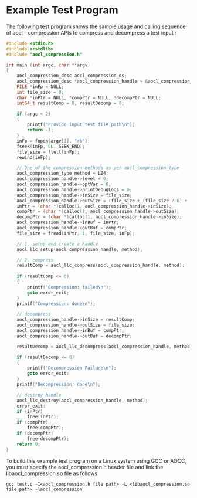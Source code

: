 Example Test Program
====================

The following test program shows the sample usage and calling sequence of aocl - compression APIs to compress and decompress a test input :

```C
#include <stdio.h> 
#include <cstdlib>
#include "aocl_compression.h"

int main (int argc, char **argv)
{
    aocl_compression_desc aocl_compression_ds;
    aocl_compression_desc *aocl_compression_handle = &aocl_compression_ds;
    FILE *inFp = NULL;
    int file_size = 0;
    char *inPtr = NULL, *compPtr = NULL, *decompPtr = NULL;
    int64_t resultComp = 0, resultDecomp = 0;

    if (argc < 2)
    {
        printf("Provide input test file path\n");
        return -1;
    }
    inFp = fopen(argv[1], "rb");
    fseek(inFp, 0L, SEEK_END);
    file_size = ftell(inFp);
    rewind(inFp);

    // One of the compression methods as per aocl_compression_type
    aocl_compression_type method = LZ4;
    aocl_compression_handle->level = 0;
    aocl_compression_handle->optVar = 0;
    aocl_compression_handle->printDebugLogs = 0;
    aocl_compression_handle->inSize = file_size;
    aocl_compression_handle->outSize = (file_size + (file_size / 6) + (16 * 1024));
    inPtr = (char *)calloc(1, aocl_compression_handle->inSize);
    compPtr = (char *)calloc(1, aocl_compression_handle->outSize);
    decompPtr = (char *)calloc(1, aocl_compression_handle->inSize);
    aocl_compression_handle->inBuf = inPtr;
    aocl_compression_handle->outBuf = compPtr;
    file_size = fread(inPtr, 1, file_size, inFp);

    // 1. setup and create a handle
    aocl_llc_setup(aocl_compression_handle, method);

    // 2. compress
    resultComp = aocl_llc_compress(aocl_compression_handle, method);
    
    if (resultComp <= 0)
    {
        printf("Compression: failed\n");
        goto error_exit;
    }
    printf("Compression: done\n");

    // decompress
    aocl_compression_handle->inSize = resultComp;
    aocl_compression_handle->outSize = file_size;
    aocl_compression_handle->inBuf = compPtr;
    aocl_compression_handle->outBuf = decompPtr;

    resultDecomp = aocl_llc_decompress(aocl_compression_handle, method);

    if (resultDecomp <= 0)
    {
        printf("Decompression Failure\n");
        goto error_exit;
    }
    printf("Decompression: done\n");

    // destroy handle
    aocl_llc_destroy(aocl_compression_handle, method);
    error_exit:
    if (inPtr)
        free(inPtr);
    if (compPtr)
        free(compPtr);
    if (decompPtr)
        free(decompPtr);
    return 0;
}

```

To build this example test program on a Linux system using GCC or AOCC, you must specify the aocl_compression.h header file and link the libaocl_compression.so file as follows:

`gcc test.c -I<aocl_compression.h file path> -L <libaocl_compression.so file path> -laocl_compression`
